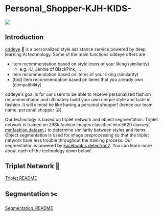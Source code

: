 # Personal_Shopper-KJH-KIDS-
<img src='./siyeon.gif'>



## Introduction

<a href='15.164.247.135:8080'> oddeye</a> 👀 is a personalized style assistance service powered by deep learning AI technology. Some of the main functions oddeye offers are

- item recommendation based on style icons of your liking (similarity)
  - e.g. IU, Jennie of BlackPink, ...
- item recommendation based on items of your liking (similarity)
- (tbd) item recommendation based on items that you already own (compatibility)

oddeye's goal is for our users to be able to receive personalized fashion recommendtaion and ultimately build your own unique style and taste in fashion. It will almost be like having a personal shopper! (hence our team name: personal shopper 😝)

Our technology is based on triplet network and object segmentation. Triplet network is trained on 298k fashion images classified into 5620 classes(<a href='https://github.com/open-mmlab/mmfashion'> mmfashion dataset </a>) to determine similarity between styles and items. Object segmentation is used for image preprocessing so that the triplet network have less trouble throughout the training process. Our segmentaiton is powered by <a href='https://github.com/facebookresearch/detectron2'>Facebook's detectron2</a>. You can learn more about each of the technology down below!

## Triplet Network 👭

[Triplet README](./model/)



## Segmentation ✂️

[Segmentation_README](./model/seg/)